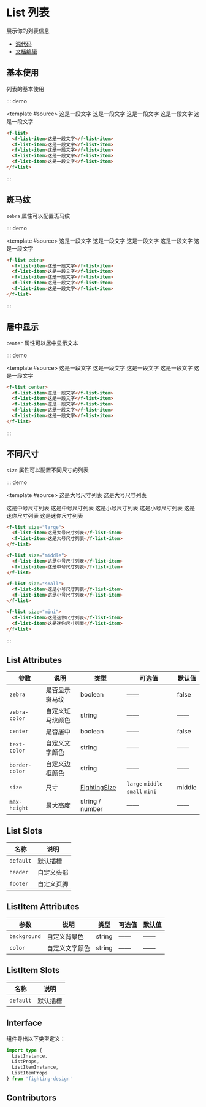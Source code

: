 # List 列表

展示你的列表信息

- [源代码](https://github.com/FightingDesign/fighting-design/tree/master/packages/fighting-design/list)
- [文档编辑](https://github.com/FightingDesign/fighting-design/blob/master/docs/docs/components/list.md)

## 基本使用

列表的基本使用

::: demo

<template #source>
<f-list>
<f-list-item>这是一段文字</f-list-item>
<f-list-item>这是一段文字</f-list-item>
<f-list-item>这是一段文字</f-list-item>
<f-list-item>这是一段文字</f-list-item>
<f-list-item>这是一段文字</f-list-item>
</f-list>
</template>

```html
<f-list>
  <f-list-item>这是一段文字</f-list-item>
  <f-list-item>这是一段文字</f-list-item>
  <f-list-item>这是一段文字</f-list-item>
  <f-list-item>这是一段文字</f-list-item>
  <f-list-item>这是一段文字</f-list-item>
</f-list>
```

:::

## 斑马纹

`zebra` 属性可以配置斑马纹

::: demo

<template #source>
<f-list zebra>
<f-list-item>这是一段文字</f-list-item>
<f-list-item>这是一段文字</f-list-item>
<f-list-item>这是一段文字</f-list-item>
<f-list-item>这是一段文字</f-list-item>
<f-list-item>这是一段文字</f-list-item>
</f-list>
</template>

```html
<f-list zebra>
  <f-list-item>这是一段文字</f-list-item>
  <f-list-item>这是一段文字</f-list-item>
  <f-list-item>这是一段文字</f-list-item>
  <f-list-item>这是一段文字</f-list-item>
  <f-list-item>这是一段文字</f-list-item>
</f-list>
```

:::

## 居中显示

`center` 属性可以居中显示文本

::: demo

<template #source>
<f-list center>
<f-list-item>这是一段文字</f-list-item>
<f-list-item>这是一段文字</f-list-item>
<f-list-item>这是一段文字</f-list-item>
<f-list-item>这是一段文字</f-list-item>
<f-list-item>这是一段文字</f-list-item>
</f-list>

</template>

```html
<f-list center>
  <f-list-item>这是一段文字</f-list-item>
  <f-list-item>这是一段文字</f-list-item>
  <f-list-item>这是一段文字</f-list-item>
  <f-list-item>这是一段文字</f-list-item>
  <f-list-item>这是一段文字</f-list-item>
</f-list>
```

:::

## 不同尺寸

`size` 属性可以配置不同尺寸的列表

::: demo

<template #source>
<f-list size="large">
<f-list-item>这是大号尺寸列表</f-list-item>
<f-list-item>这是大号尺寸列表</f-list-item>
</f-list>

<f-list size="middle">
<f-list-item>这是中号尺寸列表</f-list-item>
<f-list-item>这是中号尺寸列表</f-list-item>
</f-list>

<f-list size="small">
<f-list-item>这是小号尺寸列表</f-list-item>
<f-list-item>这是小号尺寸列表</f-list-item>
</f-list>

<f-list size="mini">
<f-list-item>这是迷你尺寸列表</f-list-item>
<f-list-item>这是迷你尺寸列表</f-list-item>
</f-list>
</template>

```html
<f-list size="large">
  <f-list-item>这是大号尺寸列表</f-list-item>
  <f-list-item>这是大号尺寸列表</f-list-item>
</f-list>

<f-list size="middle">
  <f-list-item>这是中号尺寸列表</f-list-item>
  <f-list-item>这是中号尺寸列表</f-list-item>
</f-list>

<f-list size="small">
  <f-list-item>这是小号尺寸列表</f-list-item>
  <f-list-item>这是小号尺寸列表</f-list-item>
</f-list>

<f-list size="mini">
  <f-list-item>这是迷你尺寸列表</f-list-item>
  <f-list-item>这是迷你尺寸列表</f-list-item>
</f-list>
```

:::

## List Attributes

| 参数           | 说明             | 类型                                                               | 可选值                          | 默认值 |
| -------------- | ---------------- | ------------------------------------------------------------------ | ------------------------------- | ------ |
| `zebra`        | 是否显示斑马纹   | boolean                                                            | ——                              | false  |
| `zebra-color`  | 自定义斑马纹颜色 | string                                                             | ——                              | ——     |
| `center`       | 是否居中         | boolean                                                            | ——                              | false  |
| `text-color`   | 自定义文字颜色   | string                                                             | ——                              | ——     |
| `border-color` | 自定义边框颜色   | string                                                             | ——                              | ——     |
| `size`         | 尺寸             | <a href="/components/interface.html#fightingsize">FightingSize</a> | `large` `middle` `small` `mini` | middle |
| `max-height`   | 最大高度         | string / number                                                    | ——                              | ——     |

## List Slots

| 名称      | 说明       |
| --------- | ---------- |
| `default` | 默认插槽   |
| `header`  | 自定义头部 |
| `footer`  | 自定义页脚 |

## ListItem Attributes

| 参数         | 说明           | 类型   | 可选值 | 默认值 |
| ------------ | -------------- | ------ | ------ | ------ |
| `background` | 自定义背景色   | string | ——     | ——     |
| `color`      | 自定义文字颜色 | string | ——     | ——     |

## ListItem Slots

| 名称      | 说明     |
| --------- | -------- |
| `default` | 默认插槽 |

## Interface

组件导出以下类型定义：

```ts
import type {
  ListInstance,
  ListProps,
  ListItemInstance,
  ListItemProps
} from 'fighting-design'
```

## Contributors

<a href="https://github.com/Tyh2001" target="_blank">
  <f-avatar round src="https://avatars.githubusercontent.com/u/73180970?v=4" />
</a>

<a href="https://github.com/HYzihong" target="_blank">
  <f-avatar round src="https://avatars.githubusercontent.com/u/50621078?v=4" />
</a>
